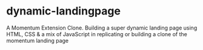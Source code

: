 # dynamic-landingpage
A Momentum Extension Clone. Building a super dynamic landing page using HTML, CSS &amp; a mix of JavaScript in replicating or building a clone of the momentum landing page 
